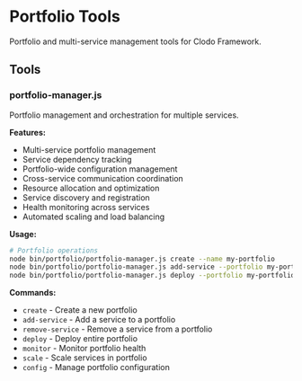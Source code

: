 # Portfolio Tools

Portfolio and multi-service management tools for Clodo Framework.

## Tools

### portfolio-manager.js
Portfolio management and orchestration for multiple services.

**Features:**
- Multi-service portfolio management
- Service dependency tracking
- Portfolio-wide configuration management
- Cross-service communication coordination
- Resource allocation and optimization
- Service discovery and registration
- Health monitoring across services
- Automated scaling and load balancing

**Usage:**
```bash
# Portfolio operations
node bin/portfolio/portfolio-manager.js create --name my-portfolio
node bin/portfolio/portfolio-manager.js add-service --portfolio my-portfolio --service my-api
node bin/portfolio/portfolio-manager.js deploy --portfolio my-portfolio --environment production
```

**Commands:**
- `create` - Create a new portfolio
- `add-service` - Add a service to a portfolio
- `remove-service` - Remove a service from a portfolio
- `deploy` - Deploy entire portfolio
- `monitor` - Monitor portfolio health
- `scale` - Scale services in portfolio
- `config` - Manage portfolio configuration